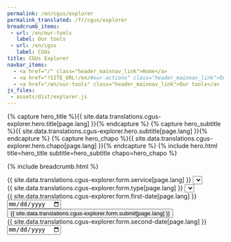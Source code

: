 ```yaml
---
permalink: /en/cgus/explorer
permalink_translated: /fr/cgus/explorer
breadcrumb_items:
 - url: /en/our-tools
   label: Our tools
 - url: /en/cgus
   label: CGUs
title: CGUs Explorer
navbar_items:
  - <a href="/" class="header_mainnav_link">Home</a>
  - <a href="!SITE_URL!/en/#our-actions" class="header_mainnav_link">Our actions</a>
  - <a href="/en/our-tools" class="header_mainnav_link">Our tools</a>
js_files:
 - assets/dist/explorer.js
---
```


{% capture hero_title %}{{ site.data.translations.cgus-explorer.hero.title[page.lang] }}{% endcapture %}
{% capture hero_subtitle %}{{ site.data.translations.cgus-explorer.hero.subtitle[page.lang] }}{% endcapture %}
{% capture hero_chapo %}{{ site.data.translations.cgus-explorer.hero.chapo[page.lang] }}{% endcapture %}
{% include hero.html title=hero_title subtitle=hero_subtitle chapo=hero_chapo %}

{% include breadcrumb.html %}

<script type="text/javascript">
	const notificationsMsgs = {
		'browserSupport': "{{ site.data.translations.cgus-explorer.notifications.browser-support[page.lang] }}",
		'dateClosest': "{{ site.data.translations.cgus-explorer.notifications.date-closest[page.lang] }}",
		'nothingToCompare': "{{ site.data.translations.cgus-explorer.notifications.nothing-to-compare[page.lang] }}",
	};
	const legendMsg = {
		'add': '{{ site.data.translations.cgus-explorer.legend.add[page.lang] }}',
		'remove': '{{ site.data.translations.cgus-explorer.legend.remove[page.lang] }}'
	};
</script>

<form class="form explorerform" id="form_explorer">
	<div class="form_field form_field-big">
		<label class="form_field_label" for="form_services">{{ site.data.translations.cgus-explorer.form.service[page.lang] }}</label>
		<select class="form_field_select" name="form_services" id="form_services" tabindex="1" required>
		</select>
	</div>
	<div class="form_field form_field-big">
		<label class="form_field_label" for="form_typeofdocuments">{{ site.data.translations.cgus-explorer.form.type[page.lang] }}</label>
		<select class="form_field_select" name="form_typeofdocuments" id="form_typeofdocuments" tabindex="2" required>
		</select>
	</div>
	<div class="form_field">
		<label class="form_field_label" for="form_firstdocumentdate">{{ site.data.translations.cgus-explorer.form.first-date[page.lang] }}</label>
		<input type="date" id="form_firstdocumentdate" min="2000-01-01" name="form_firstdocumentdate" tabindex="3" required>
	</div>
	<div class="form_field form_field-submit">
		<input type="submit" class="button" value="{{ site.data.translations.cgus-explorer.form.submit[page.lang] }}" tabindex="5" /> 
	</div>
	<div class="form_field">
		<label class="form_field_label" for="form_seconddocumentdate">{{ site.data.translations.cgus-explorer.form.second-date[page.lang] }}</label>
		<input type="date" id="form_seconddocumentdate" min="2000-01-01" name="form_seconddocumentdate" tabindex="4" required>
	</div>
</form>